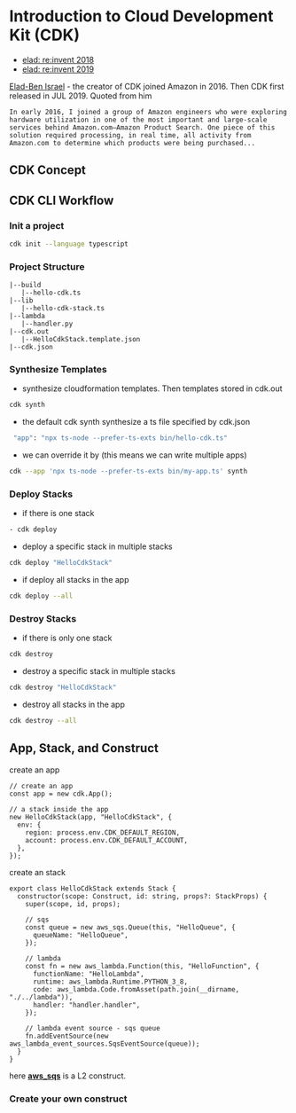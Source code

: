 # Introduction to Cloud Development Kit (CDK)

- [elad: re:invent 2018](https://www.youtube.com/watch?v=Lh-kVC2r2AU)
- [elad: re:invent 2019](https://www.youtube.com/watch?v=9As_ZIjUGmY&list=LL&index=221)

[Elad-Ben Israel](https://thecdkbook.com/foreword.html) - the creator of CDK joined Amazon in 2016. Then CDK first released in JUL 2019. Quoted from him 
```
In early 2016, I joined a group of Amazon engineers who were exploring hardware utilization in one of the most important and large-scale services behind Amazon.com—Amazon Product Search. One piece of this solution required processing, in real time, all activity from Amazon.com to determine which products were being purchased...
```

## CDK Concept 



## CDK CLI Workflow 

### Init a project 
```bash 
cdk init --language typescript 
```
### Project Structure 
```
|--build
   |--hello-cdk.ts
|--lib
   |--hello-cdk-stack.ts
|--lambda
   |--handler.py 
|--cdk.out
   |--HelloCdkStack.template.json
|--cdk.json
```
### Synthesize Templates
- synthesize cloudformation templates. Then templates stored in cdk.out
```bash 
cdk synth 
```
- the default cdk synth synthesize a ts file specified by cdk.json   
```bash 
 "app": "npx ts-node --prefer-ts-exts bin/hello-cdk.ts"
```
- we can override it by (this means we can write multiple apps)
```bash 
cdk --app 'npx ts-node --prefer-ts-exts bin/my-app.ts' synth
```
### Deploy Stacks
- if there is one stack 
```bash
- cdk deploy
```
- deploy a specific stack in multiple stacks 
```bash 
cdk deploy "HelloCdkStack"
```
- if deploy all stacks in the app 
```bash 
cdk deploy --all 
```

### Destroy Stacks 
- if there is only one stack 
```bash 
cdk destroy 
```
- destroy a specific stack in multiple stacks 
```bash 
cdk destroy "HelloCdkStack"
```
- destroy all stacks in the app 
```bash 
cdk destroy --all 
```

## App, Stack, and Construct 
create an app 
```tsx
// create an app 
const app = new cdk.App();

// a stack inside the app 
new HelloCdkStack(app, "HelloCdkStack", {
  env: {
    region: process.env.CDK_DEFAULT_REGION, 
    account: process.env.CDK_DEFAULT_ACCOUNT,
  },
});
```

create an stack 
```tsx
export class HelloCdkStack extends Stack {
  constructor(scope: Construct, id: string, props?: StackProps) {
    super(scope, id, props);

    // sqs
    const queue = new aws_sqs.Queue(this, "HelloQueue", {
      queueName: "HelloQueue",
    });

    // lambda
    const fn = new aws_lambda.Function(this, "HelloFunction", {
      functionName: "HelloLambda",
      runtime: aws_lambda.Runtime.PYTHON_3_8,
      code: aws_lambda.Code.fromAsset(path.join(__dirname, "./../lambda")),
      handler: "handler.handler",
    });

    // lambda event source - sqs queue
    fn.addEventSource(new aws_lambda_event_sources.SqsEventSource(queue));
  }
}
```
here **[aws_sqs](https://docs.aws.amazon.com/cdk/api/v2/docs/aws-cdk-lib.aws_sqs.Queue.html)** is a L2 construct. 

### Create your own construct 
```tsx
```
